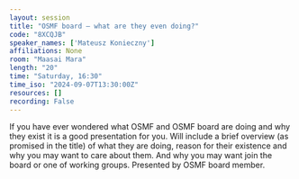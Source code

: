 ```yaml
---
layout: session
title: "OSMF board – what are they even doing?"
code: "8XCQJB"
speaker_names: ['Mateusz Konieczny']
affiliations: None
room: "Maasai Mara"
length: "20"
time: "Saturday, 16:30"
time_iso: "2024-09-07T13:30:00Z"
resources: []
recording: False
---
```


If you have ever wondered what OSMF and OSMF board are doing and why they exist it is a good presentation for you.
Will include a brief overview (as promised in the title) of what they are doing, reason for their existence and why you may want to care about them. And why you may want join the board or one of working groups.
Presented by OSMF board member.

